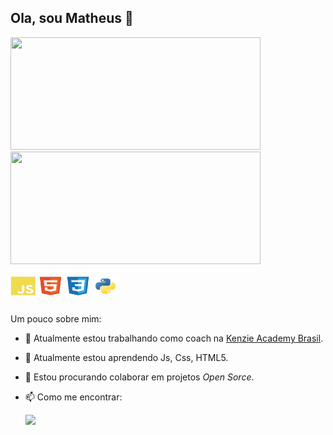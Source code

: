 ## Ola, sou Matheus  👋

<div>
  <img height="180em" width="400px"src="https://github-readme-stats.vercel.app/api?username=Matheus-Henrique-Burey&show_icons=true&theme=radical&hide_border=true"/>
  <img height="180em" width="400px" src="https://github-readme-stats.vercel.app/api/top-langs/?username=Matheus-Henrique-Burey&theme=radical&hide_border=true&layout=compact"/>
</div>
<div style="display: inline_block"><br>
  <img align="center" alt="Js-langs" height="30" width="40" src="https://raw.githubusercontent.com/devicons/devicon/master/icons/javascript/javascript-plain.svg">
  <img align="center" alt="HTML-langs" height="30" width="40" src="https://raw.githubusercontent.com/devicons/devicon/master/icons/html5/html5-original.svg">
  <img align="center" alt="CSS-langs" height="30" width="40" src="https://raw.githubusercontent.com/devicons/devicon/master/icons/css3/css3-original.svg">
  <img align="center" alt="Python-langs" height="30" width="40" src="https://raw.githubusercontent.com/devicons/devicon/master/icons/python/python-original.svg">
</div>
  
  ##
 Um pouco sobre mim:

- 🔭 Atualmente estou trabalhando como coach na [Kenzie Academy Brasil](https://kenzie.com.br).
- 🌱 Atualmente estou aprendendo Js, Css, HTML5.
- 👯 Estou procurando colaborar em projetos *Open Sorce*.
- 📫 Como me encontrar:

  <a href="https://www.linkedin.com/in/matheus-h-burei" target="_blank"><img src="https://img.shields.io/badge/-LinkedIn-%230077B5?style=for-the-badge&logo=linkedin&logoColor=white" target="_blank"></a> 
